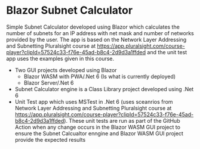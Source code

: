 # Blazor Subnet Calculator

Simple Subnet Calculator developed using Blazor which calculates the number of subnets for an IP address with net mask and number of networks provided by the user.  The app is based on the Network Layer Addressing and Subnetting Pluralsight course at https://app.pluralsight.com/course-player?clipId=57524c33-f76e-45ad-b8c4-2d9d3a1ffded and the unit test app uses the examples given in this course.

* Two GUI projects developed using Blazor
  * Blazor WASM with PWA/.Net 6 (Is what is currently deployed)
  * Blazor Server/.Net 6
* Subnet Calculator engine is a Class Library project developed using .Net 6
* Unit Test app which uses MSTest in .Net 6 (uses sceanrios from Network Layer Addressing and Subnetting Pluralsight course at https://app.pluralsight.com/course-player?clipId=57524c33-f76e-45ad-b8c4-2d9d3a1ffded).  These unit tests are run as part of the GitHub Action when any change occurs in the Blazor WASM GUI project to ensure the Subnet Calcualtor enngine and Blazor WASM GUI project provide the expected results
